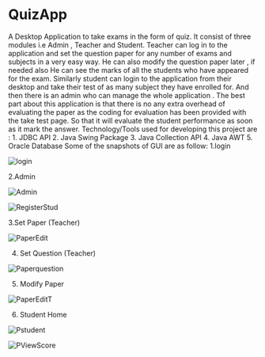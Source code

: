 # QuizApp
A Desktop Application to take exams in the form of quiz.
It consist of three modules i.e Admin , Teacher and Student.
Teacher can log in to the application and set the question paper for any number of exams and subjects in a very easy way.
He can also modify the question paper later , if needed also He can see the marks of all the students who have appeared for the exam.
Similarly student can login to the application from their desktop and take their test of as many subject they have enrolled for.
And then there is an admin who can manage the whole application . 
The best part about this application is that there is no any extra overhead of evaluating the paper as the coding for evaluation has been provided with the take test page. So that it will evaluate the student performance as soon as it mark the answer.
Technology/Tools used for developing this project are : 1. JDBC API 2. Java Swing Package  3. Java Collection API  4. Java AWT  5. Oracle Database
Some of the snapshots of GUI are as follow:
1.login

![login](https://user-images.githubusercontent.com/47471856/69499973-42f45b00-0f1d-11ea-8e36-755e90498f55.png)

2.Admin

![Admin](https://user-images.githubusercontent.com/47471856/69499985-5273a400-0f1d-11ea-9b9c-26d8c70cd1fc.png)

![RegisterStud](https://user-images.githubusercontent.com/47471856/69499989-599ab200-0f1d-11ea-8316-fe13fad4510c.png)

3.Set Paper (Teacher)

![PaperEdit](https://user-images.githubusercontent.com/47471856/69500033-99fa3000-0f1d-11ea-9008-48d0d6c1597e.png)

4. Set Question (Teacher)

![Paperquestion](https://user-images.githubusercontent.com/47471856/69500037-9f577a80-0f1d-11ea-8295-d809e90c9519.png)

5. Modify Paper

![PaperEditT](https://user-images.githubusercontent.com/47471856/69500042-a41c2e80-0f1d-11ea-9aff-4bc07567dc45.png)

6. Student Home 

![Pstudent](https://user-images.githubusercontent.com/47471856/69500049-ac746980-0f1d-11ea-858b-d30c4bab8087.png)

![PViewScore](https://user-images.githubusercontent.com/47471856/69500050-b1391d80-0f1d-11ea-8d91-18ff44af68b1.png)


